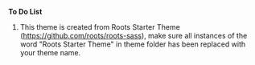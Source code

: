 **To Do List**

1. This theme is created from Roots Starter Theme (https://github.com/roots/roots-sass), make sure all instances of the word "Roots Starter Theme" in theme folder has been replaced with your theme name. 